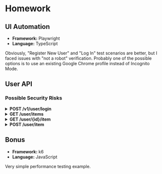 # Homework

## UI Automation

- **Framework:** Playwright
- **Language:** TypeScript

Obviously, "Register New User" and "Log In" test scenarios are better, but I faced issues with "not a robot" verification. Probably one of the possible options is to use an existing Google Chrome profile instead of Incognito Mode.

## User API

### Possible Security Risks

<details>
    <summary><b>POST /v1/user/login</b></summary>
    <ul>
        <li>Token doesn’t have an expiration date</li>
        <li>Token doesn’t have roles to which access was granted, e.g. admin/user or read/edit/write or something else</li>
    </ul>
</details>

<details>
    <summary><b>GET /user/items</b></summary>
    <ul>
        <li>It doesn’t matter what is <code>limit</code> value, the response always contains 3 items</li>
        <li>There are no limits for <code>limit</code> value</li>
        <li>There is no verification for authorization token</li>
    </ul>
</details>

<details>
    <summary><b>GET /user/{id}/item</b></summary>
    <ul>
        <li>It doesn’t matter what is <code>id</code> value, the response always returns data for <code>adb9be68-7cf9-4ab3-9c23-b1e349464c98</code>. Potential data leak due to receiving data for a different user</li>
        <li>Response contains password data</li>
        <li>Response contains admin email data</li>
        <li>Response contains <code>content_path</code>, potentially can be used to recreate folders structure on the server</li>
        <li>There is no verification for authorization token</li>
    </ul>
</details>

<details>
    <summary><b>POST /user/item</b></summary>
    <ul>
        <li>Response contains same data as for <code>GET /user/{id}/item</code></li>
        <li>Doesn’t matter what <code>id</code> value is in request, response always returns data for <code>adb9be68-7cf9-4ab3-9c23-b1e349464c98</code>. Potential data leak due to receiving data for a different user</li>
        <li>Response contains password data</li>
        <li>Response contains admin email data</li>
        <li>Response contains <code>content_path</code>, potentially can be used to recreate folders structure on server</li>
        <li>There is no verification for authorization token</li>
    </ul>
</details>

## Bonus

- **Framework:** k6
- **Language:** JavaScript

Very simple performance testing example.
